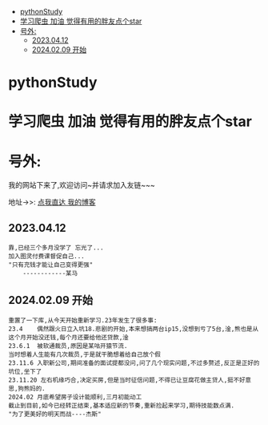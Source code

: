 <!-- TOC -->
* [pythonStudy](#pythonstudy)
* [学习爬虫 加油 觉得有用的胖友点个star](#学习爬虫-加油-觉得有用的胖友点个star)
* [号外:](#号外)
    * [2023.04.12](#20230412)
    * [2024.02.09 开始](#20240209-开始)
<!-- TOC -->

# pythonStudy

# 学习爬虫 加油 觉得有用的胖友点个star

# 号外:

我的网站下来了,欢迎访问~并请求加入友链~~~

地址->>:
[点我直达 我的博客](https://jinsc.icu)

## 2023.04.12
    靠,已经三个多月没学了 忘光了...
    加入图灵付费课督促自己...
    "只有充钱才能让自己变得更强"
        ------------某马

## 2024.02.09 开始

    重置了一下库,从今天开始重新学习.23年发生了很多事:
    23.4    偶然跟火日立入坑18.悲剧的开始,本来想搞两台ip15,没想到亏了5台,淦,熊也是从这个月开始没还钱,每个月还要给他还贷款,淦
    23.6.1  被软通裁员,原因是某咕开猿节流.
    当时想着人生能有几次裁员,于是就干脆想着给自己放个假
    23.11.6 入职新公司,期间准备的面试提都没问,问了几个现实问题,不过多赘述,反正是正好的坑位,坐下了
    23.11.20 左右机缘巧合,决定买房,但是当时征信问题,不得已让豆腐花做主贷人,挺不好意思,狗熊妈的.
    2024.02 月底希望房子设计能顺利,三月初能动工
    截止到目前,如今已经转正结束,基本适应新的节奏,重新捡起来学习,期待技能数点满.
    "为了更美好的明天而战----杰斯"